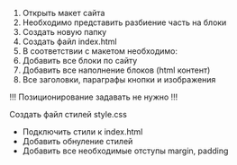 1. Открыть макет сайта
2. Необходимо представить разбиение часть на блоки
3. Создать новую папку
4. Создать файл index.html
5. В соответствии с макетом необходимо:
6. Добавить все блоки по сайту
7. Добавить все наполнение блоков (html контент)
8. Все заголовки, параграфы кнопки и изображения


!!! Позиционирование задавать не нужно !!!

Создать файл стилей style.css
* Подключить стили к index.html
* Добавить обнуление стилей
* Добавить все необходимые отступы margin, padding